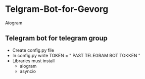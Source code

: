 # Telgram-Bot-for-Gevorg
Aiogram

## Telegram bot for telegram group
* Create config.py file
* In config.py write TOKEN = " PAST TELEGRAM BOT TOKKEN "
* Libraries must install
   - aiogram
   - asyncio


    
